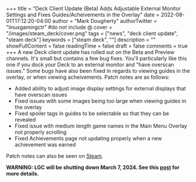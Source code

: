 +++
title = "Deck Client Update (Beta) Adds Adjustable External Monitor Settings and Fixes Guides/Acheivements in the Overlay"
date = 2022-08-01T17:12:20-04:00
author = "Mark Dougherty"
authorTwitter = "linuxgamingctr" #do not include @
cover = "/images/steam_deck/cover.png"
tags = ["news", "deck client update", "steam deck"]
keywords = ["steam deck", ""]
description = ""
showFullContent = false
readingTime = false
draft = false
comments = true
+++
A new Deck client update has rolled out on the Beta and Preview channels. It's small but contains a few bug fixes. You'll particularly like this one if you dock your Deck to an external monitor and "have overscan issues." Some bugs have also been fixed in regards to viewing guides in the overlay, or when viewing acheivements. Patch notes are as follows:

- Added ability to adjust image display settings for external displays that have overscan issues
- Fixed issues with some images being too large when viewing guides in the overlay
- Fixed spoiler tags in guides to be selectable so that they can be revealed
- Fixed issue with medium length game names in the Main Menu Overlay not properly scrolling
- Fixed Achievements page not updating properly when a new achievement was earned

Patch notes can also be seen on [Steam](https://store.steampowered.com/news/app/1675200/view/3401924854782467836).

**WARNING: LGC will be shutting down March 7, 2024. See this [post](https://linuxgamingcentral.com/posts/the-end-of-lgc/) for more details.**

